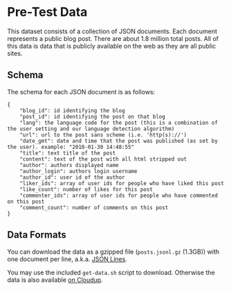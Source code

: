 Pre-Test Data
=============

This dataset consists of a collection of JSON documents. Each document represents a public blog post. There are about 1.8 million total posts. All of this data is data that is publicly available on the web as they are all public sites.

Schema
------

The schema for each JSON document is as follows:

```
{
    "blog_id": id identifying the blog
    "post_id": id identifying the post on that blog
    "lang": the language code for the post (this is a combination of the user setting and our language detection algorithm)
    "url": url to the post sans scheme (i.e. 'http(s)://')
    "date_gmt": date and time that the post was published (as set by the user). example: "2010-01-30 14:48:55"
    "title": text title of the post
    "content": text of the post with all html stripped out
    "author": authors displayed name
    "author_login": authors login username
    "author_id": user id of the author
    "liker_ids": array of user ids for people who have liked this post
    "like_count": number of likes for this post
    "commenter_ids": array of user ids for people who have commented on this post
    "comment_count": number of comments on this post
}
```

Data Formats
------------

You can download the data as a gzipped file (`posts.jsonl.gz` (1.3GB)) with one document per line, a.k.a. [JSON Lines](http://jsonlines.org).

You may use the included `get-data.sh` script to download. Otherwise the data is also available [on Cloudup](https://cloudup.com/c0G1FwY36l5).
